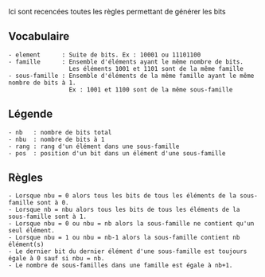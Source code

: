 Ici sont recencées toutes les règles permettant de générer les bits

## Vocabulaire
    - element      : Suite de bits. Ex : 10001 ou 11101100
    - famille      : Ensemble d'éléments ayant le même nombre de bits. 
                     Les éléments 1001 et 1101 sont de la même famille
    - sous-famille : Ensemble d'éléments de la même famille ayant le même nombre de bits à 1. 
                     Ex : 1001 et 1100 sont de la même sous-famille

## Légende
    - nb   : nombre de bits total
    - nbu  : nombre de bits à 1
    - rang : rang d'un élément dans une sous-famille
    - pos  : position d'un bit dans un élément d'une sous-famille

## Règles
    - Lorsque nbu = 0 alors tous les bits de tous les éléments de la sous-famille sont à 0.
    - Lorsque nb = nbu alors tous les bits de tous les éléments de la sous-famille sont à 1.
    - Lorsque nbu = 0 ou nbu = nb alors la sous-famille ne contient qu'un seul élément.
    - Lorsque nbu = 1 ou nbu = nb-1 alors la sous-famille contient nb élément(s)
    - Le dernier bit du dernier élément d'une sous-famille est toujours égale à 0 sauf si nbu = nb.
    - Le nombre de sous-familles dans une famille est égale à nb+1.
